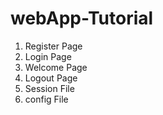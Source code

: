 # webApp-Tutorial

1. Register Page 
2. Login Page
3. Welcome Page
4. Logout Page
5. Session File
6. config File 
